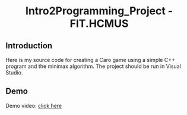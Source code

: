 <p align="center">
 <h1 align="center">Intro2Programming_Project - FIT.HCMUS</h1>
</p>

## Introduction
Here is my source code for creating a Caro game using a simple C++ program and the minimax algorithm.
The project should be run in Visual Studio.

## Demo
Demo video: [click here](https://www.youtube.com/watch?v=F25bijLPvI4)
